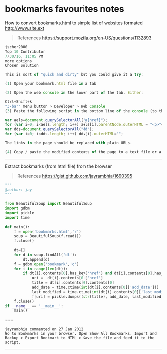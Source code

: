# bookmarks favourites notes

How to convert bookmarks.html to simple list of websites formated http://www.site.ext

> References
> <https://support.mozilla.org/en-US/questions/1132893>

```javascript
jscher2000
Top 10 Contributor
7/30/16, 11:05 PM
more options
Chosen Solution

This is sort of "quick and dirty" but you could give it a try:

(1) Open your bookmark.html file in a tab

(2) Open the web console in the lower part of the tab. Either:

Ctrl+Shift+k
"3-bar" menu button > Developer > Web Console
(3) Paste the following script in the bottom line of the console (to the right of the >> symbol) and press Enter to run it:

var aels=document.querySelectorAll("a[href]");
for (var i=0; i<aels.length; i++) aels[i].parentNode.outerHTML = "<p>"+aels[i].href+"</p>";
var dds=document.querySelectorAll("dd");
for (var i=0; i<dds.length; i++) dds[i].outerHTML="";

The links in the page should be replaced with plain URLs.

(4) Copy / paste the modified contents of the page to a text file or a Word document.
```

---

Extract bookmarks (from html file) from the browser

> References
> <https://gist.github.com/jayrambhia/1690395>

```python
"""
@author: jay
"""
 
from BeautifulSoup import BeautifulSoup
import gdbm
import pickle
import time
 
def main():
    f = open('bookmarks.html','r')
    soup = BeautifulSoup(f.read())
    f.close()
     
    dt=[]
    for d in soup.findAll('dt'):
        dt.append(d)
    f = gdbm.open('bookmark','c')    
    for i in range(len(dt)):
        if dt[i].contents[0].has_key('href') and dt[i].contents[0].has_key('add_date'):
            uri =  dt[i].contents[0]['href']
            title = dt[i].contents[0].contents[0]
            add_date = time.ctime(int(dt[i].contents[0]['add_date']))
            last_modified = time.ctime(int(dt[i].contents[0]['last_modified']))
            f[uri] = pickle.dumps((str(title), add_date, last_modified))
    f.close()        
if __name__ == '__main__':
    main()
```

===

```text
jayrambhia commented on 27 Jan 2012
Go to Bookmarks in your browser. Open Show All Bookmarks. Import and Backup > Export Bookmark to HTML > Save the file and feed it to the script.
```

---
